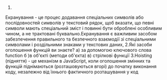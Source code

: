 1.
Екранування  - це процес додавання спеціальних символів або послідовностей символів у текстовий рядок, щоб вказати, що певні символи мають спеціальний зміст і повинні бути оброблені особливим чином, а не трактовані буквально.Екранування є важливим засобом забезпечення правильного та безпечного взаємодії зі спеціальними символами і роздільними знаками у текстових даних,
2.Які засоби оголошення функцій ви знаєте?  а) за допомогою ключового слова function б )в об'єкті (методи об'єкта) в) стрілкові функції
3.Hoisting (підняття) - це механізм в JavaScript, коли оголошення змінних та функцій піднімаються (розташовуються вгорі) до початку виконання коду, незалежно від їхнього фактичного розташування у код
